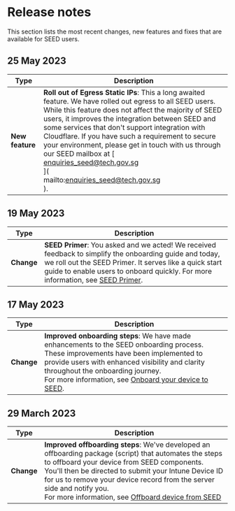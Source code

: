# Release notes

This section lists the most recent changes, new features and fixes that are available for SEED users.

## 25 May 2023

| **Type** 	| **Description** 	|
|---	|---	|
| **New feature** 	| **Roll out of Egress Static IPs**: This a long awaited feature. We have rolled out egress to all SEED users. While this feature does not affect the majority of SEED users, it improves the integration between SEED and some services that don't support integration with Cloudflare. If you have such a requirement to secure your environment, please get in touch with us through our SEED mailbox at [<br>enquiries_seed@tech.gov.sg<br>](<br>mailto:enquiries_seed@tech.gov.sg<br>).|


## 19 May 2023

| **Type** 	| **Description** 	|
|---	|---	|
| **Change** 	| **SEED Primer**: You asked and we acted! We received feedback to simplify the onboarding guide and today, we roll out the SEED Primer. It serves like a quick start guide to enable users to onboard quickly. For more information, see [SEED Primer](https://docs.developer.tech.gov.sg/docs/seed-primer/). |


## 17 May 2023

| **Type** 	| **Description** 	|
|---	|---	|
| **Change** 	| **Improved onboarding steps**: We have made enhancements to the SEED onboarding process. These improvements have been implemented to provide users with enhanced visibility and clarity throughout the onboarding journey.<br> For more information, see [Onboard your device to SEED](https://docs.developer.tech.gov.sg/docs/security-suite-for-engineering-endpoint-devices/onboard-device/onboard-device-to-seed). 	|



## 29 March 2023

| **Type** 	| **Description** 	|
|---	|---	|
| **Change** 	| **Improved offboarding steps**: We've developed an offboarding package (script) that automates the steps to offboard your device from SEED components. <br> You'll then be directed to submit your Intune Device ID for us to remove your device record from the server side and notify you. <br> For more information, see [Offboard device from SEED](offboard-device/offboard-device-from-seed.md)	|

